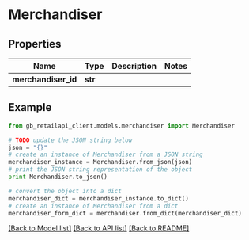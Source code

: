 # Merchandiser


## Properties
Name | Type | Description | Notes
------------ | ------------- | ------------- | -------------
**merchandiser_id** | **str** |  | 

## Example

```python
from gb_retailapi_client.models.merchandiser import Merchandiser

# TODO update the JSON string below
json = "{}"
# create an instance of Merchandiser from a JSON string
merchandiser_instance = Merchandiser.from_json(json)
# print the JSON string representation of the object
print Merchandiser.to_json()

# convert the object into a dict
merchandiser_dict = merchandiser_instance.to_dict()
# create an instance of Merchandiser from a dict
merchandiser_form_dict = merchandiser.from_dict(merchandiser_dict)
```
[[Back to Model list]](../README.md#documentation-for-models) [[Back to API list]](../README.md#documentation-for-api-endpoints) [[Back to README]](../README.md)


